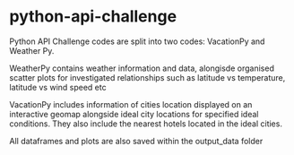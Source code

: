 # python-api-challenge
Python API Challenge codes are split into two codes: VacationPy and Weather Py.

WeatherPy contains weather information and data, alongisde organised scatter plots for investigated relationships such as latitude vs temperature, latitude vs wind speed etc

VacationPy includes information of cities location displayed on an interactive geomap alongside ideal city locations for specified ideal conditions.
They also include the nearest hotels located in the ideal cities.

All dataframes and plots are also saved within the output_data folder
